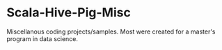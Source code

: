 # Scala-Hive-Pig-Misc
Miscellanous coding projects/samples.  Most were created for a master's program in data science.
